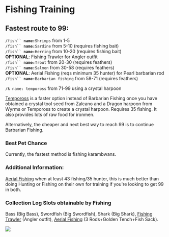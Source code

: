 # Fishing Training

## Fastest route to 99:

`/fish`` `**`name:`**`Shrimps` from 1-5\
`/fish`` `**`name:`**`Sardine` from 5-10 (requires fishing bait)\
`/fish`` `**`name:`**`Herring` from 10-20 (requires fishing bait)\
**OPTIONAL**: Fishing Trawler for Angler outfit\
`/fish`` `**`name:`**`Trout` from 20-30 (requires feathers)\
`/fish`` `**`name:`**`Salmon` from 30-58 (requires feathers)\
**OPTIONAL**: Aerial Fishing (reqs minimum 35 hunter) for Pearl barbarian rod\
`/fish`` `**`name:`**`Barbarian fishing` from 58-71 (requires feathers)

`/k name: tempoross` from 71-99 using a crystal harpoon

[Tempoross](tempoross.md) is a faster option instead of Barbarian Fishing once you have obtained a crystal tool seed from Zalcano and a Dragon harpoon from Wyrms or Tempoross to create a crystal harpoon. Requires 35 fishing. It also provides lots of raw food for ironmen.

Alternatively, the cheaper and next best way to reach 99 is to continue Barbarian Fishing.

### Best Pet Chance

Currently, the fastest method is fishing karambwans.

### Additional Information:

[Aerial Fishing](aerial-fishing.md) when at least 43 fishing/35 hunter, this is much better than doing Hunting or Fishing on their own for training if you're looking to get 99 in both.

### **Collection Log Slots obtainable by Fishing**

Bass (Big Bass), Swordfish (Big Swordfish), Shark (Big Shark), [Fishing Trawler](fishing-trawler.md) (Angler outfit), [Aerial Fishing](aerial-fishing.md) (3 Rods+Golden Tench+Fish Sack).

![](../../.gitbook/assets/fishingxp.png)

